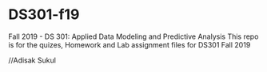 # DS301-f19
Fall 2019 - DS 301: Applied Data Modeling and Predictive Analysis
This repo is for the quizes, Homework and Lab assignment files for DS301 Fall 2019

//Adisak Sukul
